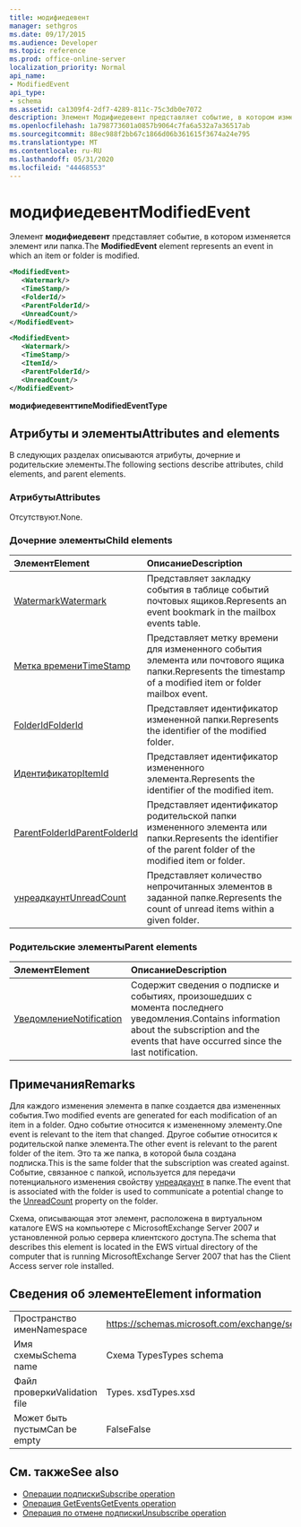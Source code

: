 ```yaml
---
title: модифиедевент
manager: sethgros
ms.date: 09/17/2015
ms.audience: Developer
ms.topic: reference
ms.prod: office-online-server
localization_priority: Normal
api_name:
- ModifiedEvent
api_type:
- schema
ms.assetid: ca1309f4-2df7-4289-811c-75c3db0e7072
description: Элемент Модифиедевент представляет событие, в котором изменяется элемент или папка.
ms.openlocfilehash: 1a798773601a0857b9064c7fa6a532a7a36517ab
ms.sourcegitcommit: 88ec988f2bb67c1866d06b361615f3674a24e795
ms.translationtype: MT
ms.contentlocale: ru-RU
ms.lasthandoff: 05/31/2020
ms.locfileid: "44468553"
---
```

# <a name="modifiedevent"></a><span data-ttu-id="fff47-103">модифиедевент</span><span class="sxs-lookup"><span data-stu-id="fff47-103">ModifiedEvent</span></span>

<span data-ttu-id="fff47-104">Элемент **модифиедевент** представляет событие, в котором изменяется элемент или папка.</span><span class="sxs-lookup"><span data-stu-id="fff47-104">The **ModifiedEvent** element represents an event in which an item or folder is modified.</span></span> 
  
```xml
<ModifiedEvent>
   <Watermark/>
   <TimeStamp/>
   <FolderId/>
   <ParentFolderId/>
   <UnreadCount/>
</ModifiedEvent>
```

```xml
<ModifiedEvent>
   <Watermark/>
   <TimeStamp/>
   <ItemId/> 
   <ParentFolderId/>
   <UnreadCount/>
</ModifiedEvent>
```

<span data-ttu-id="fff47-105">**модифиедевенттипе**</span><span class="sxs-lookup"><span data-stu-id="fff47-105">**ModifiedEventType**</span></span>

## <a name="attributes-and-elements"></a><span data-ttu-id="fff47-106">Атрибуты и элементы</span><span class="sxs-lookup"><span data-stu-id="fff47-106">Attributes and elements</span></span>

<span data-ttu-id="fff47-107">В следующих разделах описываются атрибуты, дочерние и родительские элементы.</span><span class="sxs-lookup"><span data-stu-id="fff47-107">The following sections describe attributes, child elements, and parent elements.</span></span>
  
### <a name="attributes"></a><span data-ttu-id="fff47-108">Атрибуты</span><span class="sxs-lookup"><span data-stu-id="fff47-108">Attributes</span></span>

<span data-ttu-id="fff47-109">Отсутствуют.</span><span class="sxs-lookup"><span data-stu-id="fff47-109">None.</span></span>
  
### <a name="child-elements"></a><span data-ttu-id="fff47-110">Дочерние элементы</span><span class="sxs-lookup"><span data-stu-id="fff47-110">Child elements</span></span>

|<span data-ttu-id="fff47-111">**Элемент**</span><span class="sxs-lookup"><span data-stu-id="fff47-111">**Element**</span></span>|<span data-ttu-id="fff47-112">**Описание**</span><span class="sxs-lookup"><span data-stu-id="fff47-112">**Description**</span></span>|
|:-----|:-----|
|[<span data-ttu-id="fff47-113">Watermark</span><span class="sxs-lookup"><span data-stu-id="fff47-113">Watermark</span></span>](watermark.md) <br/> |<span data-ttu-id="fff47-114">Представляет закладку события в таблице событий почтовых ящиков.</span><span class="sxs-lookup"><span data-stu-id="fff47-114">Represents an event bookmark in the mailbox events table.</span></span>  <br/> |
|[<span data-ttu-id="fff47-115">Метка времени</span><span class="sxs-lookup"><span data-stu-id="fff47-115">TimeStamp</span></span>](timestamp.md) <br/> |<span data-ttu-id="fff47-116">Представляет метку времени для измененного события элемента или почтового ящика папки.</span><span class="sxs-lookup"><span data-stu-id="fff47-116">Represents the timestamp of a modified item or folder mailbox event.</span></span>  <br/> |
|[<span data-ttu-id="fff47-117">FolderId</span><span class="sxs-lookup"><span data-stu-id="fff47-117">FolderId</span></span>](folderid.md) <br/> |<span data-ttu-id="fff47-118">Представляет идентификатор измененной папки.</span><span class="sxs-lookup"><span data-stu-id="fff47-118">Represents the identifier of the modified folder.</span></span>  <br/> |
|[<span data-ttu-id="fff47-119">Идентификатор</span><span class="sxs-lookup"><span data-stu-id="fff47-119">ItemId</span></span>](itemid.md) <br/> |<span data-ttu-id="fff47-120">Представляет идентификатор измененного элемента.</span><span class="sxs-lookup"><span data-stu-id="fff47-120">Represents the identifier of the modified item.</span></span>  <br/> |
|[<span data-ttu-id="fff47-121">ParentFolderId</span><span class="sxs-lookup"><span data-stu-id="fff47-121">ParentFolderId</span></span>](parentfolderid.md) <br/> |<span data-ttu-id="fff47-122">Представляет идентификатор родительской папки измененного элемента или папки.</span><span class="sxs-lookup"><span data-stu-id="fff47-122">Represents the identifier of the parent folder of the modified item or folder.</span></span>  <br/> |
|[<span data-ttu-id="fff47-123">унреадкаунт</span><span class="sxs-lookup"><span data-stu-id="fff47-123">UnreadCount</span></span>](unreadcount.md) <br/> |<span data-ttu-id="fff47-124">Представляет количество непрочитанных элементов в заданной папке.</span><span class="sxs-lookup"><span data-stu-id="fff47-124">Represents the count of unread items within a given folder.</span></span>  <br/> |
   
### <a name="parent-elements"></a><span data-ttu-id="fff47-125">Родительские элементы</span><span class="sxs-lookup"><span data-stu-id="fff47-125">Parent elements</span></span>

|<span data-ttu-id="fff47-126">**Элемент**</span><span class="sxs-lookup"><span data-stu-id="fff47-126">**Element**</span></span>|<span data-ttu-id="fff47-127">**Описание**</span><span class="sxs-lookup"><span data-stu-id="fff47-127">**Description**</span></span>|
|:-----|:-----|
|[<span data-ttu-id="fff47-128">Уведомление</span><span class="sxs-lookup"><span data-stu-id="fff47-128">Notification</span></span>](notification-ex15websvcsotherref.md) <br/> |<span data-ttu-id="fff47-129">Содержит сведения о подписке и событиях, произошедших с момента последнего уведомления.</span><span class="sxs-lookup"><span data-stu-id="fff47-129">Contains information about the subscription and the events that have occurred since the last notification.</span></span>  <br/> |
   
## <a name="remarks"></a><span data-ttu-id="fff47-130">Примечания</span><span class="sxs-lookup"><span data-stu-id="fff47-130">Remarks</span></span>

<span data-ttu-id="fff47-131">Для каждого изменения элемента в папке создается два измененных события.</span><span class="sxs-lookup"><span data-stu-id="fff47-131">Two modified events are generated for each modification of an item in a folder.</span></span> <span data-ttu-id="fff47-132">Одно событие относится к измененному элементу.</span><span class="sxs-lookup"><span data-stu-id="fff47-132">One event is relevant to the item that changed.</span></span> <span data-ttu-id="fff47-133">Другое событие относится к родительской папке элемента.</span><span class="sxs-lookup"><span data-stu-id="fff47-133">The other event is relevant to the parent folder of the item.</span></span> <span data-ttu-id="fff47-134">Это та же папка, в которой была создана подписка.</span><span class="sxs-lookup"><span data-stu-id="fff47-134">This is the same folder that the subscription was created against.</span></span> <span data-ttu-id="fff47-135">Событие, связанное с папкой, используется для передачи потенциального изменения свойству [унреадкаунт](unreadcount.md) в папке.</span><span class="sxs-lookup"><span data-stu-id="fff47-135">The event that is associated with the folder is used to communicate a potential change to the [UnreadCount](unreadcount.md) property on the folder.</span></span> 
  
<span data-ttu-id="fff47-136">Схема, описывающая этот элемент, расположена в виртуальном каталоге EWS на компьютере с MicrosoftExchange Server 2007 и установленной ролью сервера клиентского доступа.</span><span class="sxs-lookup"><span data-stu-id="fff47-136">The schema that describes this element is located in the EWS virtual directory of the computer that is running MicrosoftExchange Server 2007 that has the Client Access server role installed.</span></span>
  
## <a name="element-information"></a><span data-ttu-id="fff47-137">Сведения об элементе</span><span class="sxs-lookup"><span data-stu-id="fff47-137">Element information</span></span>

|||
|:-----|:-----|
|<span data-ttu-id="fff47-138">Пространство имен</span><span class="sxs-lookup"><span data-stu-id="fff47-138">Namespace</span></span>  <br/> |https://schemas.microsoft.com/exchange/services/2006/types  <br/> |
|<span data-ttu-id="fff47-139">Имя схемы</span><span class="sxs-lookup"><span data-stu-id="fff47-139">Schema name</span></span>  <br/> |<span data-ttu-id="fff47-140">Схема Types</span><span class="sxs-lookup"><span data-stu-id="fff47-140">Types schema</span></span>  <br/> |
|<span data-ttu-id="fff47-141">Файл проверки</span><span class="sxs-lookup"><span data-stu-id="fff47-141">Validation file</span></span>  <br/> |<span data-ttu-id="fff47-142">Types. xsd</span><span class="sxs-lookup"><span data-stu-id="fff47-142">Types.xsd</span></span>  <br/> |
|<span data-ttu-id="fff47-143">Может быть пустым</span><span class="sxs-lookup"><span data-stu-id="fff47-143">Can be empty</span></span>  <br/> |<span data-ttu-id="fff47-144">False</span><span class="sxs-lookup"><span data-stu-id="fff47-144">False</span></span>  <br/> |
   
## <a name="see-also"></a><span data-ttu-id="fff47-145">См. также</span><span class="sxs-lookup"><span data-stu-id="fff47-145">See also</span></span>

- [<span data-ttu-id="fff47-146">Операции подписки</span><span class="sxs-lookup"><span data-stu-id="fff47-146">Subscribe operation</span></span>](subscribe-operation.md)  
- [<span data-ttu-id="fff47-147">Операция GetEvents</span><span class="sxs-lookup"><span data-stu-id="fff47-147">GetEvents operation</span></span>](getevents-operation.md)  
- [<span data-ttu-id="fff47-148">Операция по отмене подписки</span><span class="sxs-lookup"><span data-stu-id="fff47-148">Unsubscribe operation</span></span>](unsubscribe-operation.md)

